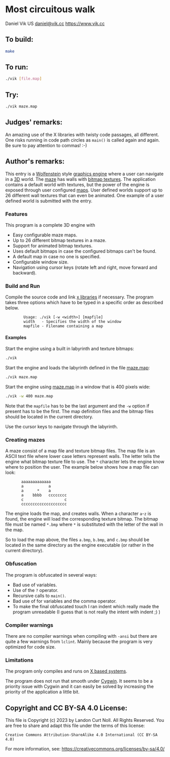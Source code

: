 # Most circuitous walk

Daniel Vik
US
<daniel@vik.cc>
<https://www.vik.cc>

## To build:

```sh
make
```

## To run:

```sh
./vik [file.map]
```

## Try:

```sh
./vik maze.map
```

## Judges' remarks:

An amazing use of the X libraries with twisty code passages, all different.  One
risks running in code path circles as `main()` is called again and again. Be
sure to pay attention to commas! :-)

## Author's remarks:

This entry is a [Wolfenstein](https://en.wikipedia.org/wiki/Wolfenstein) style
[graphics engine](https://en.wikipedia.org/wiki/Rendering_(computer_graphics))
where a user can navigate in a
[3D](https://en.wikipedia.org/wiki/3D_computer_graphics) world. The
[maze](https://en.wikipedia.org/wiki/Maze) has walls with [bitmap
textures](https://en.wikipedia.org/wiki/Bitmap_textures). The application
contains a default world with textures, but the power of the engine is exposed
through user configured [maps](https://en.wikipedia.org/wiki/Map). User defined
worlds support up to 26 different wall textures that can even be animated. One
example of a user defined world is submitted with the entry.

### Features

This program is a complete 3D engine with

* Easy configurable maze maps.
* Up to 26 different bitmap textures in a maze.
* Support for animated bitmap textures.
* Uses default bitmaps in case the configured bitmaps can't be found.
* A default map in case no one is specified.
* Configurable window size.
* Navigation using cursor keys (rotate left and right, move forward and
backward).

### Build and Run

Compile the source code and link [x
libraries](https://en.wikipedia.org/wiki/Xlib) if necessary. The program takes
three options which have to be typed in a specific order as described below.

```
        Usage: ./vik [-w <width>] [mapfile]
        width   - Specifies the width of the window
        mapfile - Filename containing a map
```

#### Examples

Start the engine using a built in labyrinth and texture bitmaps:

```sh
./vik
```

Start the engine and loads the labyrinth defined in the file
[maze.map](maze.map):

```sh
./vik maze.map
```

Start the engine using [maze.map](maze.map) in a window that is 400 pixels wide:

```sh
./vik -w 400 maze.map
```

Note that the `mapfile` has to be the last argument and the `-w` option if present
has to be the first. The map definition files and the bitmap files should be
located in the current directory.

Use the cursor keys to navigate through the labyrinth.

### Creating mazes

A maze consist of a map file and texture bitmap files. The map file is an
ASCII text file where lower case letters represent walls. The letter tells the
engine what bitmap texture file to use. The `*` character lets the engine know
where to position the user. The example below shows how a map file can look:

```
       aaaaaaaaaaaaa
       a           a
       a      *    a
       a    bbbb   cccccccc
       c                  c
       cccccccccccccccccccc

```

The engine loads the map, and creates walls. When a character `a`-`z` is found,
the engine will load the corresponding texture bitmap. The bitmap file must be
named `*.bmp` where `*` is substituted with the letter of the wall in the map.

So to load the map above, the files `a.bmp`, `b.bmp`, and `c.bmp` should be
located in the same directory as the engine executable (or rather in the
current directory).

### Obfuscation

The program is obfuscated in several ways:

* Bad use of variables.
* Use of the `?` operator.
* Recursive calls to `main()`.
* Bad use of for variables and the comma operator.
* To make the final obfuscated touch I ran indent which really made the program
unreadable (I guess that is not really the intent with indent ;) )

### Compiler warnings

There are no compiler warnings when compiling with `-ansi` but there are quite
a few warnings from `lclint`. Mainly because the program is very optimized for
code size.

### Limitations

The program only compiles and runs on [X based
systems](https://en.wikipedia.org/wiki/X_Window_System).

The program does not run that smooth under
[Cygwin](https://en.wikipedia.org/wiki/Cygwin). It seems to be a priority issue
with Cygwin and it can easily be solved by increasing the priority of the
application a little bit.

## Copyright and CC BY-SA 4.0 License:

This file is Copyright (c) 2023 by Landon Curt Noll.  All Rights Reserved.
You are free to share and adapt this file under the terms of this license:

    Creative Commons Attribution-ShareAlike 4.0 International (CC BY-SA 4.0)

For more information, see: https://creativecommons.org/licenses/by-sa/4.0/
